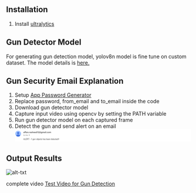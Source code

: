 ## Installation
1. Install [ultralytics](https://docs.ultralytics.com/quickstart/)
## Gun Detector Model
For generating gun detection model, yolov8n model is fine tune on custom dataset. The model details is [here.](https://github.com/affanrasheed/Gun-Detector-Yolov8/tree/main/Training_Testing)

## Gun Security Email Explanation
1. Setup [App Password Generator](https://myaccount.google.com/apppasswords)
2. Replace password, from_email and to_email inside the code
3. Download gun detector model
4. Capture input video using opencv by setting the PATH variable
5. Run gun detector model on each captured frame
6. Detect the gun and send alert on an email
   ![alert email](alert.png)


## Output Results
![alt-txt](cctv_video.gif)

complete video
[Test Video for Gun Detection](https://drive.google.com/file/d/197TlmMYN8QwHZkrNhfRpAqkB3DUdOLBO/view?usp=sharing)

